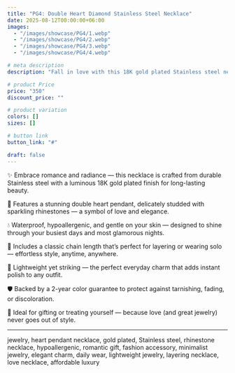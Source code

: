 ```yaml
---
title: "PG4: Double Heart Diamond Stainless Steel Necklace"
date: 2025-08-12T00:00:00+06:00
images: 
  - "/images/showcase/PG4/1.webp"
  - "/images/showcase/PG4/2.webp"
  - "/images/showcase/PG4/3.webp"
  - "/images/showcase/PG4/4.webp"

# meta description
description: "Fall in love with this 18K gold plated Stainless steel necklace featuring a dazzling double heart pendant — a timeless, skin-friendly piece for everyday elegance."

# product Price
price: "350"
discount_price: ""

# product variation
colors: []
sizes: []

# button link
button_link: "#"

draft: false
---
```


✨ Embrace romance and radiance — this necklace is crafted from durable Stainless steel with a luminous 18K gold plated finish for long-lasting beauty.

💖 Features a stunning double heart pendant, delicately studded with sparkling rhinestones — a symbol of love and elegance.

💧 Waterproof, hypoallergenic, and gentle on your skin — designed to shine through your busiest days and most glamorous nights.

🔗 Includes a classic chain length that’s perfect for layering or wearing solo — effortless style, anytime, anywhere.

🌟 Lightweight yet striking — the perfect everyday charm that adds instant polish to any outfit.

🛡️ Backed by a 2-year color guarantee to protect against tarnishing, fading, or discoloration.

💝 Ideal for gifting or treating yourself — because love (and great jewelry) never goes out of style.

---
jewelry, heart pendant necklace, gold plated, Stainless steel, rhinestone necklace, hypoallergenic, romantic gift, fashion accessory, minimalist jewelry, elegant charm, daily wear, lightweight jewelry, layering necklace, love necklace, affordable luxury
